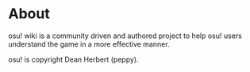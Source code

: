 # About

osu! wiki is a community driven and authored project to help osu! users understand the game in a more effective manner.

osu! is copyright Dean Herbert (peppy).
